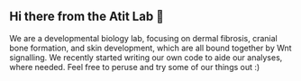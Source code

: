 ## Hi there from the Atit Lab 👋

We are a developmental biology lab, focusing on dermal fibrosis, cranial bone formation, and skin development, which are all bound together by Wnt signalling. We recently started writing our own code to aide our analyses, where needed. Feel free to peruse and try some of our things out :)
